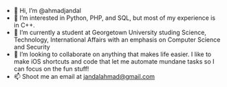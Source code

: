 - 👋 Hi, I’m @ahmadjandal
- 👀 I’m interested in Python, PHP, and SQL, but most of my experience is in C++. 
- 🌱 I’m currently a student at Georgetown University studing Science, Technology, International Affairs with an emphasis on Computer Science and Security
- 💞️ I’m looking to collaborate on anything that makes life easier. I like to make iOS shortcuts and code that let me automate mundane tasks so I can focus on the fun stuff!
- 📫 Shoot me an email at jandalahmad@gmail.com
